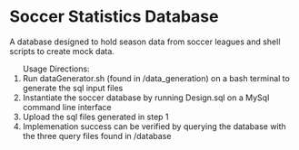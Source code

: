 <h1>Soccer Statistics Database</h1>
A database designed to hold season data from soccer leagues and shell scripts to create mock data. 
<ol>
  Usage Directions:
  <li>Run dataGenerator.sh (found in /data_generation) on a bash terminal to generate the sql input files</li>
  <li>Instantiate the soccer database by running Design.sql on a MySql command line interface</li>
  <li>Upload the sql files generated in step 1</li>
  <li>Implemenation success can be verified by querying the database with the three query files found in /database</li>
